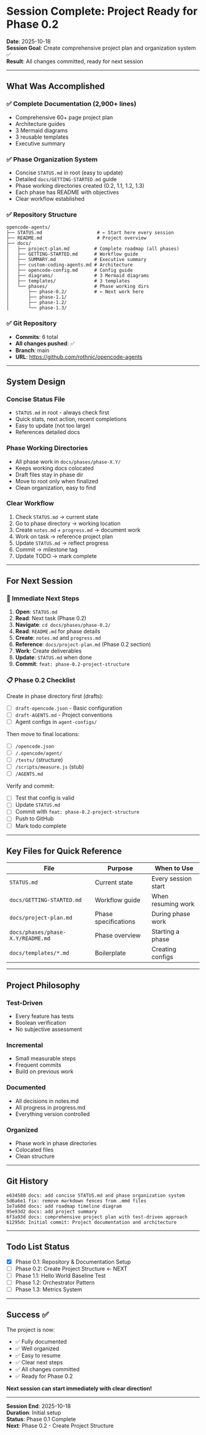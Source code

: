 # Session Complete: Project Ready for Phase 0.2

**Date**: 2025-10-18  
**Session Goal**: Create comprehensive project plan and organization system ✅  
**Result**: All changes committed, ready for next session

---

## What Was Accomplished

### ✅ Complete Documentation (2,900+ lines)
- Comprehensive 60+ page project plan
- Architecture guides
- 3 Mermaid diagrams
- 3 reusable templates
- Executive summary

### ✅ Phase Organization System
- Concise `STATUS.md` in root (easy to update)
- Detailed `docs/GETTING-STARTED.md` guide
- Phase working directories created (0.2, 1.1, 1.2, 1.3)
- Each phase has README with objectives
- Clear workflow established

### ✅ Repository Structure
```
opencode-agents/
├── STATUS.md                    # ← Start here every session
├── README.md                    # Project overview
├── docs/
│   ├── project-plan.md         # Complete roadmap (all phases)
│   ├── GETTING-STARTED.md      # Workflow guide
│   ├── SUMMARY.md              # Executive summary
│   ├── custom-coding-agents.md # Architecture
│   ├── opencode-config.md      # Config guide
│   ├── diagrams/               # 3 Mermaid diagrams
│   ├── templates/              # 3 templates
│   └── phases/                 # Phase working dirs
│       ├── phase-0.2/          # ← Next work here
│       ├── phase-1.1/
│       ├── phase-1.2/
│       └── phase-1.3/
```

### ✅ Git Repository
- **Commits**: 6 total
- **All changes pushed**: ✅
- **Branch**: main
- **URL**: https://github.com/rothnic/opencode-agents

---

## System Design

### Concise Status File
- `STATUS.md` in root - always check first
- Quick stats, next action, recent completions
- Easy to update (not too large)
- References detailed docs

### Phase Working Directories
- All phase work in `docs/phases/phase-X.Y/`
- Keeps working docs colocated
- Draft files stay in phase dir
- Move to root only when finalized
- Clean organization, easy to find

### Clear Workflow
1. Check `STATUS.md` → current state
2. Go to phase directory → working location
3. Create `notes.md` + `progress.md` → document work
4. Work on task → reference project plan
5. Update `STATUS.md` → reflect progress
6. Commit → milestone tag
7. Update TODO → mark complete

---

## For Next Session

### 🎯 Immediate Next Steps

1. **Open**: `STATUS.md`
2. **Read**: Next task (Phase 0.2)
3. **Navigate**: `cd docs/phases/phase-0.2/`
4. **Read**: `README.md` for phase details
5. **Create**: `notes.md` and `progress.md`
6. **Reference**: `docs/project-plan.md` (Phase 0.2 section)
7. **Work**: Create deliverables
8. **Update**: `STATUS.md` when done
9. **Commit**: `feat: phase-0.2-project-structure`

### 📋 Phase 0.2 Checklist

Create in phase directory first (drafts):
- [ ] `draft-opencode.json` - Basic configuration
- [ ] `draft-AGENTS.md` - Project conventions
- [ ] Agent configs in `agent-configs/`

Then move to final locations:
- [ ] `/opencode.json`
- [ ] `/.opencode/agent/`
- [ ] `/tests/` (structure)
- [ ] `/scripts/measure.js` (stub)
- [ ] `/AGENTS.md`

Verify and commit:
- [ ] Test that config is valid
- [ ] Update `STATUS.md`
- [ ] Commit with `feat: phase-0.2-project-structure`
- [ ] Push to GitHub
- [ ] Mark todo complete

---

## Key Files for Quick Reference

| File | Purpose | When to Use |
|------|---------|-------------|
| `STATUS.md` | Current state | Every session start |
| `docs/GETTING-STARTED.md` | Workflow guide | When resuming work |
| `docs/project-plan.md` | Phase specifications | During phase work |
| `docs/phases/phase-X.Y/README.md` | Phase overview | Starting a phase |
| `docs/templates/*.md` | Boilerplate | Creating configs |

---

## Project Philosophy

### Test-Driven
- Every feature has tests
- Boolean verification
- No subjective assessment

### Incremental
- Small measurable steps
- Frequent commits
- Build on previous work

### Documented
- All decisions in notes.md
- All progress in progress.md
- Everything version controlled

### Organized
- Phase work in phase directories
- Colocated files
- Clean structure

---

## Git History

```
e634580 docs: add concise STATUS.md and phase organization system
5d6a6e1 fix: remove markdown fences from .mmd files
1e7a60d docs: add roadmap timeline diagram
95e93d2 docs: add project summary
6f3a93d docs: comprehensive project plan with test-driven approach
61295dc Initial commit: Project documentation and architecture
```

---

## Todo List Status

- [x] Phase 0.1: Repository & Documentation Setup
- [ ] Phase 0.2: Create Project Structure ← NEXT
- [ ] Phase 1.1: Hello World Baseline Test
- [ ] Phase 1.2: Orchestrator Pattern
- [ ] Phase 1.3: Metrics System

---

## Success ✅

The project is now:
- ✅ Fully documented
- ✅ Well organized
- ✅ Easy to resume
- ✅ Clear next steps
- ✅ All changes committed
- ✅ Ready for Phase 0.2

**Next session can start immediately with clear direction!**

---

**Session End**: 2025-10-18  
**Duration**: Initial setup  
**Status**: Phase 0.1 Complete  
**Next**: Phase 0.2 - Create Project Structure
